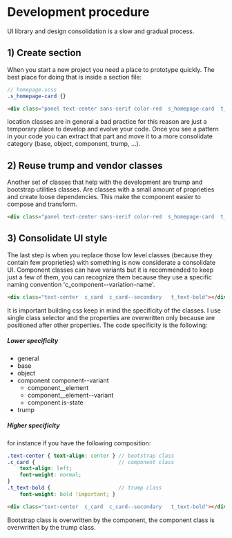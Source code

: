 # Development procedure

UI library and design consolidation is a slow and gradual process.

## 1) Create section
When you start a new project you need a place to prototype quickly.
The best place for doing that is inside a section file:
```scss
// homepage.scss
.s_homepage-card {}
```
```html
<div class="panel text-center sans-serif color-red  s_homepage-card  t_text-bold"></div> // use section classes to prototype quickly
```
location classes are in general a bad practice for this reason are just a temporary place to develop and evolve your code. Once you see a pattern in your code you can extract that part and move it to a more consolidate category (base, object, component, trump, ...).

## 2) Reuse trump and vendor classes
Another set of classes that help with the development are trump and bootstrap utilities classes. Are classes with a small amount of proprieties and create loose dependencies. This make the component easier to compose and transform.
```html
<div class="panel text-center sans-serif color-red  s_homepage-card  t_text-bold"></div> // use trump and bootstrap classes
```

## 3) Consolidate UI style
The last step is when you replace those low level classes (because they contain few proprieties) with something is now considerate a consolidate UI. Component classes can have variants but it is recommended to keep just a few of them, you can recognize them because they use a specific naming convention 'c_component--variation-name'.
```html
<div class="text-center  c_card  c_card--secondary   t_text-bold"></div> // consolidate component
```

It is important building css keep in mind the specificity of the classes.
I use single class selector and the properties are overwritten only because are positioned after other properties.
The code specificity is the following:

##### Lower specificity

* general
* base
* object
* component
  component--variant
    - component__element
    - component__element--variant
    - component.is-state
* trump

##### Higher specificity

for instance if you have the following composition:
```scss
.text-center { text-align: center } // bootstrap class
.c_card {                           // component class
    text-align: left;
    font-weight: normal;
}
.t_text-bold {                      // trump class
    font-weight: bold !important; }
```
```html
<div class="text-center  c_card  c_card--secondary   t_text-bold"></div> // consolidate component
```
Bootstrap class is overwritten by the component,
the component class is overwritten by the trump class.
